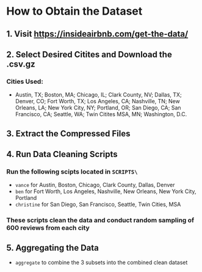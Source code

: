 # How to Obtain the Dataset

## 1. Visit https://insideairbnb.com/get-the-data/

## 2. Select Desired Citites and Download the .csv.gz

### Cities Used:
- Austin, TX; Boston, MA; Chicago, IL; Clark County, NV; Dallas, TX; Denver, CO; Fort Worth, TX; Los Angeles, CA; Nashville, TN; New Orleans, LA; New York City, NY; Portland, OR; San Diego, CA; San Francisco, CA; Seattle, WA; Twin Citites MSA, MN; Washington, D.C.

## 3. Extract the Compressed Files

## 4. Run Data Cleaning Scripts
### Run the following scipts located in `SCRIPTS\`
- `vance` for Austin, Boston, Chicago, Clark County, Dallas, Denver
- `ben` for Fort Worth, Los Angeles, Nashville, New Orleans, New York City, Portland
- `christine` for San Diego, San Francisco, Seattle, Twin Cities, MSA
### These scripts clean the data and conduct random sampling of 600 reviews from each city

## 5. Aggregating the Data
- `aggregate` to combine the 3 subsets into the combined clean dataset
